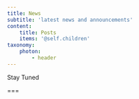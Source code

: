 ```yaml
---
title: News
subtitle: 'latest news and announcements'
content:
    title: Posts
    items: '@self.children'
taxonomy:
    photon:
        - header
---
```


Stay Tuned

===

